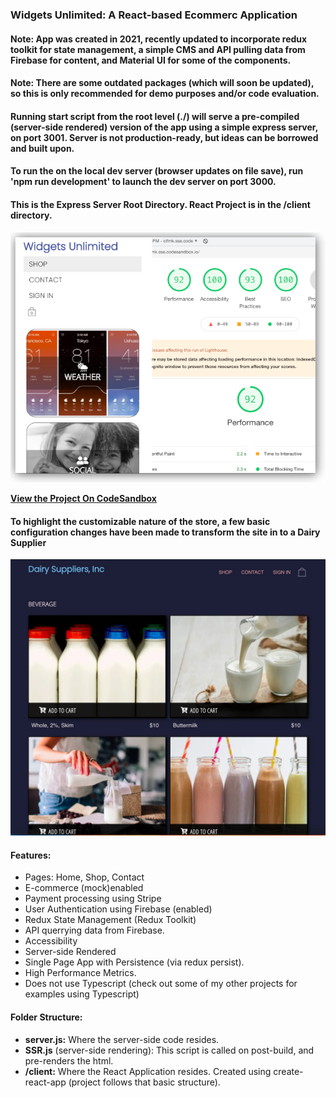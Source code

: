 
### Widgets Unlimited: A React-based Ecommerc Application 

#### Note: App was created in 2021, recently updated to incorporate redux toolkit for state management, a simple CMS and API pulling data from Firebase for content, and Material UI for some of the components. 
#### Note: There are some outdated packages (which will soon be updated), so this is only recommended for demo purposes and/or code evaluation. 

#### Running start script from the root level (./) will serve a pre-compiled (server-side rendered) version of the app using a simple express server, on port 3001. Server is not production-ready, but ideas can be borrowed and built upon. 
#### To run the on the local dev server (browser updates on file save), run 'npm run development' to launch the dev server on port 3000.

#### This is the Express Server Root Directory. React Project is in the /client directory. 

![Image of Metrics](/client/public/img/scores.png) 

<a href="https://codesandbox.io/s/github/keithricker/e-commerce-template"><strong>View the Project On CodeSandbox</strong></a> 

#### To highlight the customizable nature of the store, a few basic configuration changes have been made to transform the site in to a Dairy Supplier 

![Custom Theme](/client/public/img/dairy-suppliers.webp) 

#### Features: 
- Pages: Home, Shop, Contact
- E-commerce (mock)enabled
- Payment processing using Stripe
- User Authentication using Firebase (enabled)
- Redux State Management (Redux Toolkit)
- API querrying data from Firebase.
- Accessibility
- Server-side Rendered
- Single Page App with Persistence (via redux persist).
- High Performance Metrics.
- Does not use Typescript (check out some of my other projects for examples using Typescript)

#### Folder Structure:  
- **server.js:** Where the server-side code resides.
- **SSR.js** (server-side rendering): This script is called on post-build, and pre-renders the html.
- **/client:** Where the React Application resides. Created using create-react-app (project follows that basic structure).

